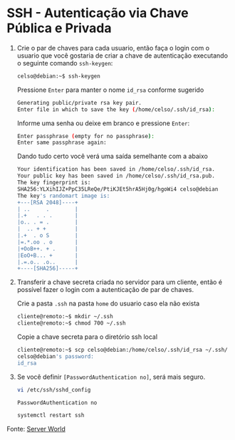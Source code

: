 # SSH - Autenticação via Chave Pública e Privada

1. Crie o par de chaves para cada usuario, então faça o login com o usuario que você gostaria de criar a chave de autenticação executando o seguinte comando `ssh-keygen`:

    ```bash
    celso@debian:~$ ssh-keygen
    ```

    Pressione `Enter` para manter o nome `id_rsa` conforme sugerido
    
    ```bash
    Generating public/private rsa key pair.
    Enter file in which to save the key (/home/celso/.ssh/id_rsa):                Created directory '/home/anequim/.ssh'.
    ```
    
    Informe uma senha ou deixe em branco e pressione `Enter`:
    
    ```bash
    Enter passphrase (empty for no passphrase):
    Enter same passphrase again:
    ```
    
    Dando tudo certo você verá uma saída semelhante com a abaixo
    ```bash
    Your identification has been saved in /home/celso/.ssh/id_rsa.
    Your public key has been saved in /home/celso/.ssh/id_rsa.pub.
    The key fingerprint is:
    SHA256:YLXihIJZ+PpC35LReQe/PtiKJEt5hrA5Hj0g/hgoWi4 celso@debian
    The key's randomart image is:
    +---[RSA 2048]----+
    | ..     .        |
    |.+   . . .       |
    |o.. . = .        |
    |  .. + +         |
    |.+  . o S        |
    |=.*.oo . o       |
    |+OoB++. + .      |
    |EoO+B... +       |
    |.=.o.. .o..      |
    +----[SHA256]-----+
    ```

1. Transferir a chave secreta criada no servidor para um cliente, então é possível fazer o login com a autenticação de par de chaves.

    Crie a pasta `.ssh` na pasta `home` do usuario caso ela não exista

    ```bash
    cliente@remoto:~$ mkdir ~/.ssh 
    cliente@remoto:~$ chmod 700 ~/.ssh
    ```

    Copie a chave secreta para o diretório ssh local

    ```bash
    cliente@remoto:~$ scp celso@debian:/home/celso/.ssh/id_rsa ~/.ssh/ 
    celso@debian's password:
    id_rsa
    ```

1. Se você definir `[PasswordAuthentication no]`, será mais seguro.

    ```bash
    vi /etc/ssh/sshd_config
    ```
    
    ```bash
    PasswordAuthentication no
    ```
    
    ```bash
    systemctl restart ssh 
    ```



Fonte: [Server World](https://www.server-world.info/en/note?os=Debian_9&p=ssh&f=4)